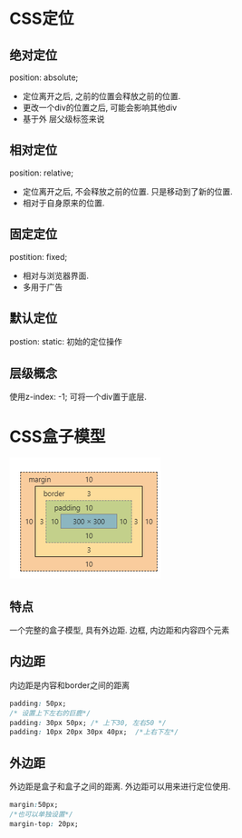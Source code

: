 # CSS定位

## 绝对定位

position: absolute;

- 定位离开之后, 之前的位置会释放之前的位置. 
- 更改一个div的位置之后, 可能会影响其他div
- 基于外
  层父级标签来说 

## 相对定位

position: relative;

- 定位离开之后, 不会释放之前的位置. 只是移动到了新的位置. 
- 相对于自身原来的位置.

## 固定定位

postition: fixed;

- 相对与浏览器界面.
- 多用于广告

## 默认定位

postion: static: 初始的定位操作

## 层级概念

使用z-index: -1; 可将一个div置于底层.

# CSS盒子模型

![1565951915730](assets/1565951915730.png)

## 特点

一个完整的盒子模型, 具有外边距. 边框, 内边距和内容四个元素

## 内边距

内边距是内容和border之间的距离

```css
padding: 50px;
/* 设置上下左右的巨鹿*/
padding: 30px 50px; /* 上下30, 左右50 */
padding: 10px 20px 30px 40px;  /*上右下左*/
```

## 外边距

外边距是盒子和盒子之间的距离. 外边距可以用来进行定位使用.

```css
margin:50px;
/*也可以单独设置*/
margin-top: 20px;
```


